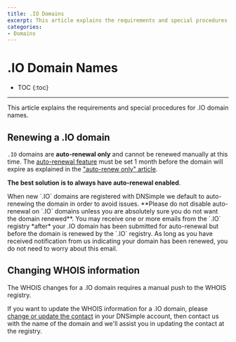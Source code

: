 ```yaml
---
title: .IO Domains
excerpt: This article explains the requirements and special procedures for .IO domain names.
categories:
- Domains
---
```


# .IO Domain Names

* TOC
{:toc}

---

This article explains the requirements and special procedures for .IO domain names.


## Renewing a .IO domain

`.IO` domains are **auto-renewal only** and cannot be renewed manually at this time. The [auto-renewal feature](/articles/domain-auto-renewal) must be set 1 month before the domain will expire as explained in the ["auto-renew only" article](/articles/auto-renew-only-domains).

**The best solution is to always have auto-renewal enabled**.

<warning>
When new `.IO` domains are registered with DNSimple we default to auto-renewing the domain in order to avoid issues. **Please do not disable auto-renewal on `.IO` domains unless you are absolutely sure you do not want the domain renewed**.
</warning>

<info>
You may receive one or more emails from the `.IO` registry *after* your .IO domain has been submitted for auto-renewal but before the domain is renewed by the `.IO` registry. As long as you have received notification from us indicating your domain has been renewed, you do not need to worry about this email.
</info>


## Changing WHOIS information

The WHOIS changes for a .IO domain requires a manual push to the WHOIS registry.

If you want to update the WHOIS information for a .IO domain, please [change or update the contact](/articles/changing-whois-contact/) in your DNSimple account, then contact us with the name of the domain and we'll assist you in updating the contact at the registry.
